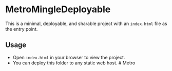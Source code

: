 # MetroMingleDeployable

This is a minimal, deployable, and sharable project with an `index.html` file as the entry point.

## Usage

- Open `index.html` in your browser to view the project.
- You can deploy this folder to any static web host. #   M e t r o  
 